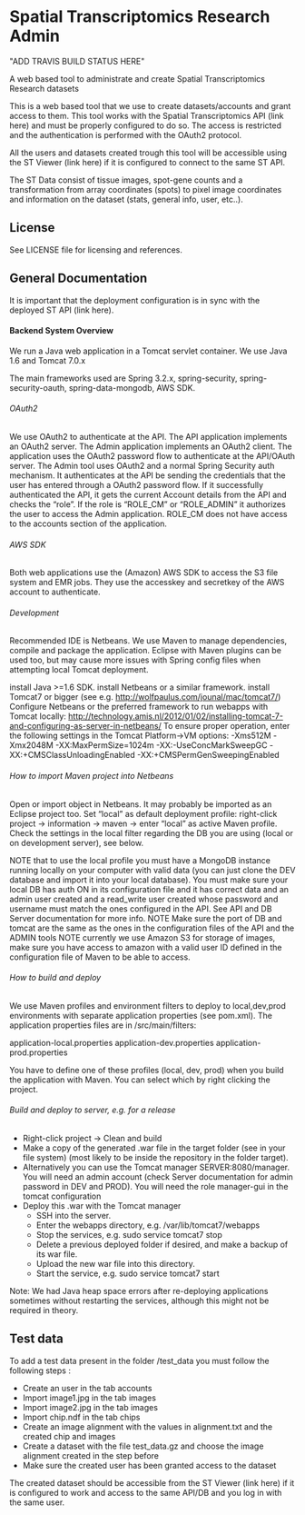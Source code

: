 # Spatial Transcriptomics Research Admin

"ADD TRAVIS BUILD STATUS HERE"

A web based tool to administrate and create Spatial Transcriptomics Research datasets 

This is a web based tool that we use to create datasets/accounts and
grant access to them. This tool works with the Spatial Transcriptomics
API (link here) and must be properly configured to do so.
The access is restricted and the authentication is performed
with the OAuth2 protocol.

All the users and datasets created trough this tool 
will be accessible using the ST Viewer (link here) if it is
configured to connect to the same ST API. 

The ST Data consist of tissue images, spot-gene counts and a transformation
from array coordinates (spots) to pixel image coordinates and 
information on the dataset (stats, general info, user, etc..).

## License

See LICENSE file for licensing and references. 

## General Documentation

It is important that the deployment configuration is in sync with
the deployed ST API (link here).

#### Backend System Overview

We run a Java web application  in a Tomcat servlet container. We use Java 1.6 and Tomcat 7.0.x

The main frameworks used are Spring 3.2.x, spring-security, spring-security-oauth, spring-data-mongodb, AWS SDK.

###### OAuth2
We use OAuth2 to authenticate at the API. The API application implements an OAuth2 server. The Admin application implements an OAuth2 client. The application uses the OAuth2 password flow to authenticate at the API/OAuth server. The Admin tool uses OAuth2 and a normal Spring Security auth mechanism. It authenticates at the API be sending the credentials that the user has entered through a OAuth2 password flow. If it successfully authenticated the API, it gets the current Account details from the API and checks the “role”. If the role is “ROLE_CM” or “ROLE_ADMIN” it authorizes the user to access the Admin application. ROLE_CM does not have access to the accounts section of the application.  

###### AWS SDK
Both web applications use the (Amazon) AWS SDK to access the S3 file system and EMR jobs. They use the accesskey and secretkey of the AWS account to authenticate.

###### Development

Recommended IDE is Netbeans. We use Maven to manage dependencies, compile and package the application. Eclipse with Maven plugins can be used too, but may cause more issues with Spring config files when attempting local Tomcat deployment.

install Java >=1.6 SDK.
install Netbeans or a similar framework.
install Tomcat7 or bigger (see e.g. http://wolfpaulus.com/jounal/mac/tomcat7/)
Configure Netbeans or the preferred framework to run webapps with Tomcat locally: http://technology.amis.nl/2012/01/02/installing-tomcat-7-and-configuring-as-server-in-netbeans/ To ensure proper operation, enter the following settings in the Tomcat Platform->VM options: -Xms512M -Xmx2048M -XX:MaxPermSize=1024m -XX:-UseConcMarkSweepGC -XX:+CMSClassUnloadingEnabled -XX:+CMSPermGenSweepingEnabled

###### How to import Maven project into Netbeans

Open or import object in Netbeans. It may probably be imported as an Eclipse project too.
Set “local” as default deployment profile: right-click project -> information -> maven -> enter “local” as active Maven profile. Check the settings in the local filter regarding the DB you are using (local or on development server), see below.

NOTE that to use the local profile you must have a MongoDB instance running locally on your computer with valid data (you can just clone the DEV database and import it into your local database). You must make sure your local DB has auth ON in its configuration file and it has correct data and an admin user created and a read_write user created whose password and username must match the ones configured in the API. See API and DB Server documentation for more info.
NOTE Make sure the port of DB and tomcat are the same as the ones in the configuration files of the API and the ADMIN tools
NOTE currently we use Amazon S3 for storage of images, make sure you have access to amazon with a valid user ID defined in the configuration file of Maven to be able to access. 

###### How to build and deploy

We use Maven profiles and environment filters to deploy to local,dev,prod environments with separate application properties (see pom.xml). The application properties files are in /src/main/filters:

application-local.properties
application-dev.properties
application-prod.properties

You have to define one of these profiles (local, dev, prod) when you build the application with Maven. You can select which by right clicking the project.

###### Build and deploy to server, e.g. for a release

* Right-click project -> Clean and build
* Make a copy of the generated .war file in the target folder (see in your file system) (most likely to be inside the repository in the folder target). 
* Alternatively you can use the Tomcat manager SERVER:8080/manager. You will need an admin account (check Server documentation for admin password in DEV and PROD). You will need the role manager-gui in the tomcat configuration
* Deploy this .war with the Tomcat manager 
     - SSH into the server.
     - Enter the webapps directory, e.g. /var/lib/tomcat7/webapps
     - Stop the services, e.g. sudo service tomcat7 stop
     - Delete a previous deployed folder if desired, and make a backup of its war file.
     - Upload the new war file into this directory.
     - Start the service, e.g. sudo service tomcat7 start

Note: We had Java heap space errors after re-deploying applications sometimes without restarting the services, although this might not be required in theory.

## Test data

To add a test data present in the folder /test_data you must follow the following steps :
* Create an user in the tab accounts
* Import image1.jpg in the tab images
* Import image2.jpg in the tab images
* Import chip.ndf in the tab chips
* Create an image alignment with the values in alignment.txt and the created chip and images
* Create a dataset with the file test_data.gz and choose the image alignment created in the step before
* Make sure the created user has been granted access to the dataset

The created dataset should be accessible from the ST Viewer (link here) if it is configured
to work and access to the same API/DB and you log in with the same user. 
